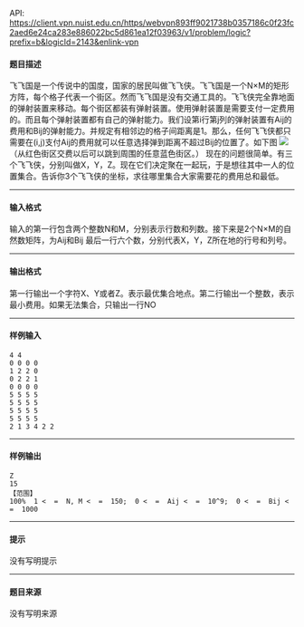 API: https://client.vpn.nuist.edu.cn/https/webvpn893ff9021738b0357186c0f23fc2aed6e24ca283e886022bc5d861ea12f03963/v1/problem/logic?prefix=b&logicId=2143&enlink-vpn

#### 题目描述

飞飞国是一个传说中的国度，国家的居民叫做飞飞侠。飞飞国是一个N×M的矩形方阵，每个格子代表一个街区。然而飞飞国是没有交通工具的。飞飞侠完全靠地面的弹射装置来移动。每个街区都装有弹射装置。使用弹射装置是需要支付一定费用的。而且每个弹射装置都有自己的弹射能力。我们设第i行第j列的弹射装置有Aij的费用和Bij的弹射能力。并规定有相邻边的格子间距离是1。那么，任何飞飞侠都只需要在(i,j)支付Aij的费用就可以任意选择弹到距离不超过Bij的位置了。如下图 ![](../file/2143_0.jpg) （从红色街区交费以后可以跳到周围的任意蓝色街区。） 现在的问题很简单。有三个飞飞侠，分别叫做X，Y，Z。现在它们决定聚在一起玩，于是想往其中一人的位置集合。告诉你3个飞飞侠的坐标，求往哪里集合大家需要花的费用总和最低。

---

#### 输入格式

输入的第一行包含两个整数N和M，分别表示行数和列数。接下来是2个N×M的自然数矩阵，为Aij和Bij 最后一行六个数，分别代表X，Y，Z所在地的行号和列号。

---

#### 输出格式

第一行输出一个字符X、Y或者Z。表示最优集合地点。第二行输出一个整数，表示最小费用。如果无法集合，只输出一行NO

---

#### 样例输入
```
4 4
0 0 0 0
1 2 2 0
0 2 2 1
0 0 0 0
5 5 5 5
5 5 5 5
5 5 5 5
5 5 5 5
2 1 3 4 2 2

```

---

#### 样例输出
```
Z
15
【范围】
100%  1 <  =  N, M <  =  150;  0 <  =  Aij <  =  10^9;  0 <  =  Bij <  =  1000

```

---

#### 提示

没有写明提示

---

#### 题目来源

没有写明来源